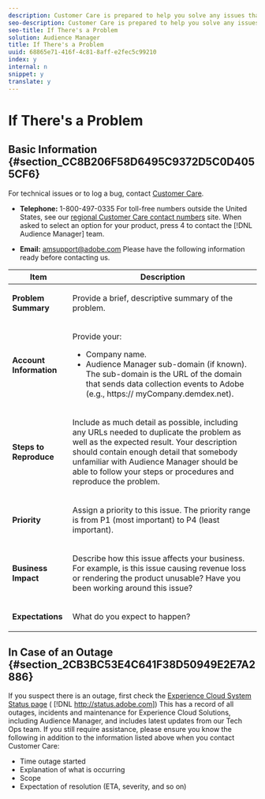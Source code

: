 ```yaml
---
description: Customer Care is prepared to help you solve any issues that might arise. Provide as much of this information as you can when contacting Customer Care. This will help the team understand and resolve your issue.
seo-description: Customer Care is prepared to help you solve any issues that might arise. Provide as much of this information as you can when contacting Customer Care. This will help the team understand and resolve your issue.
seo-title: If There's a Problem
solution: Audience Manager
title: If There's a Problem
uuid: 68865e71-416f-4c81-8aff-e2fec5c99210
index: y
internal: n
snippet: y
translate: y
---
```


# If There's a Problem


## Basic Information {#section_CC8B206F58D6495C9372D5C0D4055CF6}


<!-- <p> If you encounter issues or have questions when using Audience Management, you have a number of options: </p> 
<p> For questions, ask the Adobe Audience Manager experts: </p> 
<ul id="ul_3B6A4EA7C3E543629A5BB02C614E8D0D"> 
 <li id="li_1D21217F02BD4BC2BCC3C2C1D1E62402"> <b>Online: </b> <a href="https://helpx.adobe.com/marketing-cloud/contact-support.html" format="https" scope="external"> Customer Care</a> <p> <span class="filepath"> https://helpx.adobe.com/marketing-cloud/contact-support.html</span> </p> </li> 
 <li id="li_ECC639B2588241E589EF2B13D5324CEB"> <b> Twitter:</b> <a href="http://twitter.com/adobemktgcare" format="http" scope="external"> @AdobeMktgCare</a> <p> <span class="filepath"> http://twitter.com/adobemktgcare</span> </p> </li> 
</ul> -->
For technical issues or to log a bug, contact [ Customer Care](https://helpx.adobe.com/marketing-cloud/contact-support.html). 

* **Telephone:** 1-800-497-0335 For toll-free numbers outside the United States, see our [ regional Customer Care contact numbers](https://helpx.adobe.com/contact/dma-external/DMACustomeCareRegionalPhoneNumbers.html) site. When asked to select an option for your product, press 4 to contact the [!DNL  Audience Manager] team. 

* **Email:** amsupport@adobe.com
Please have the following information ready before contacting us. 



<table id="table_28E76031E2804265B1A48AB2659F68F0"> 
 <thead> 
  <tr> 
   <th colname="col1" class="entry"> Item </th> 
   <th colname="col2" class="entry"> Description </th> 
  </tr>
 </thead>
 <tbody> 
  <tr> 
   <td colname="col1"> <p><b>Problem Summary</b> </p> </td> 
   <td colname="col2"> <p>Provide a brief, descriptive summary of the problem. </p> </td> 
  </tr> 
  <tr> 
   <td colname="col1"> <p><b>Account Information</b> </p> </td> 
   <td colname="col2"> <p>Provide your: </p> <p> 
     <ul id="ul_6ACF6EF2165C4041A891FF36D78BBA63"> 
      <li id="li_86573CAAE8454BE6BDF44F9A8281FF95">Company name. </li> 
      <li id="li_8259BB738BA84A13982A8E84BCF56B2A"><span class="keyword"> Audience Manager</span> sub-domain (if known). The sub-domain is the URL of the domain that sends data collection events to <span class="keyword"> Adobe</span> (e.g., <span class="codeph">https://<span class="varname"> myCompany</span>.demdex.net</span>). </li> 
     </ul> </p> </td> 
  </tr> 
  <tr> 
   <td colname="col1"> <p><b>Steps to Reproduce</b> </p> </td> 
   <td colname="col2"> <p>Include as much detail as possible, including any URLs needed to duplicate the problem as well as the expected result. Your description should contain enough detail that somebody unfamiliar with <span class="keyword"> Audience Manager</span> should be able to follow your steps or procedures and reproduce the problem. </p> </td> 
  </tr> 
  <tr> 
   <td colname="col1"> <p><b>Priority</b> </p> </td> 
   <td colname="col2"> <p>Assign a priority to this issue. The priority range is from P1 (most important) to P4 (least important). </p> </td> 
  </tr> 
  <tr> 
   <td colname="col1"> <p><b>Business Impact</b> </p> </td> 
   <td colname="col2"> <p>Describe how this issue affects your business. For example, is this issue causing revenue loss or rendering the product unusable? Have you been working around this issue? </p> </td> 
  </tr> 
  <tr> 
   <td colname="col1"> <p><b>Expectations</b> </p> </td> 
   <td colname="col2"> <p>What do you expect to happen? </p> </td> 
  </tr> 
 </tbody> 
</table>


## In Case of an Outage {#section_2CB3BC53E4C641F38D50949E2E7A2886}

If you suspect there is an outage, first check the [ Experience Cloud System Status page](http://status.adobe.com) ( [!DNL  http://status.adobe.com]) This has a record of all outages, incidents and maintenance for Experience Cloud Solutions, including Audience Manager, and includes latest updates from our Tech Ops team. If you still require assistance, please ensure you know the following in addition to the information listed above when you contact Customer Care: 


* Time outage started
* Explanation of what is occurring
* Scope
* Expectation of resolution (ETA, severity, and so on)

